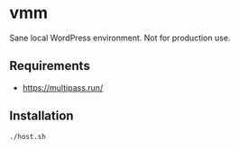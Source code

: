 # vmm

Sane local WordPress environment. Not for production use.


## Requirements

- https://multipass.run/

## Installation

`./host.sh`
